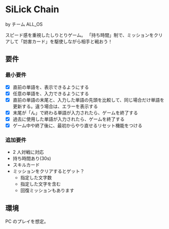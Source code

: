 # SiLick Chain

by チーム ALL_OS

スピード感を重視したしりとりゲーム。
「持ち時間」制で、ミッションをクリアして「妨害カード」を駆使しながら相手と戦おう！

## 要件

### 最小要件

- [x] 直前の単語を、表示できるようにする
- [x] 任意の単語を、入力できるようにする
- [x] 直前の単語の末尾と、入力した単語の先頭を比較して、同じ場合だけ単語を更新する。違う場合は、エラーを表示する
- [x] 末尾が「ん」で終わる単語が入力されたら、ゲームを終了する
- [x] 過去に使用した単語が入力されたら、ゲームを終了する
- [x] ゲーム中や終了後に、最初からやり直せるリセット機能をつける

### 追加要件

- 2 人対戦に対応
- 持ち時間あり(30s)
- スキルカード
- ミッションをクリアするとゲット？
  - 指定した文字数
  - 指定した文字を含む
  - 回復ミッションもあります

## 環境

PC のプレイを想定。
